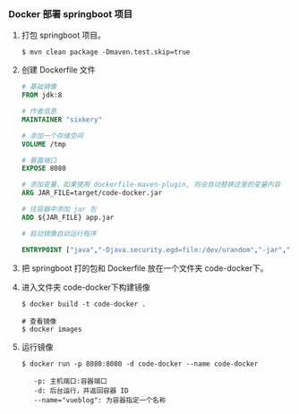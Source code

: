 ### Docker 部署 springboot 项目

1. 打包 springboot 项目。

   ```shell
   $ mvn clean package -Dmaven.test.skip=true
   ```

2. 创建 Dockerfile 文件

   ```dockerfile
   # 基础镜像
   FROM jdk:8
   
   # 作者信息
   MAINTAINER "sixkery"
   
   # 添加一个存储空间
   VOLUME /tmp
   
   # 暴露端口
   EXPOSE 8080
   
   # 添加变量，如果使用 dockerfile-maven-plugin, 则会自动替换这里的变量内容
   ARG JAR_FILE=target/code-docker.jar
   
   # 往容器中添加 jar 包
   ADD ${JAR_FILE} app.jar
   
   # 启动镜像自动运行程序
   
   ENTRYPOINT ["java","-Djava.security.egd=file:/dev/urandom","-jar","/app.jar"]
   
   ```

   

3. 把 springboot 打的包和 Dockerfile 放在一个文件夹 code-docker下。

4. 进入文件夹 code-docker下构建镜像

   ```shell
   $ docker build -t code-docker .
   
   # 查看镜像
   $ docker images
   
   ```

5. 运行镜像

   ```shell
   $ docker run -p 8080:8080 -d code-docker --name code-docker
   
      -p: 主机端口:容器端口
      -d: 后台运行，并返回容器 ID
      --name="vueblog": 为容器指定一个名称 
   ```

   



